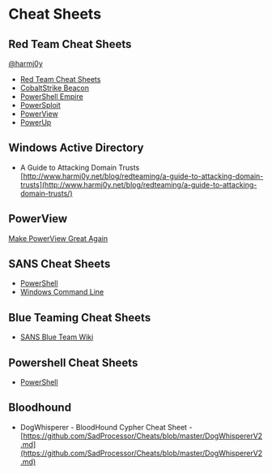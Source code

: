 # Cheat Sheets

## Red Team Cheat Sheets

[@harmj0y](https://twitter.com/harmj0y)

- [Red Team Cheat Sheets](https://github.com/HarmJ0y/CheatSheets)
- [CobaltStrike Beacon](https://github.com/HarmJ0y/CheatSheets/blob/master/Beacon.pdf)
- [PowerShell Empire](https://github.com/HarmJ0y/CheatSheets/blob/master/Empire.pdf)
- [PowerSploit](https://github.com/HarmJ0y/CheatSheets/blob/master/PowerSploit.pdf)
- [PowerView](https://github.com/HarmJ0y/CheatSheets/blob/master/PowerView.pdf)
- [PowerUp](https://github.com/HarmJ0y/CheatSheets/blob/master/PowerUp.pdf)

## Windows Active Directory

- A Guide to Attacking Domain Trusts [http://www.harmj0y.net/blog/redteaming/a-guide-to-attacking-domain-trusts](http://www.harmj0y.net/blog/redteaming/a-guide-to-attacking-domain-trusts/)

## PowerView

[Make PowerView Great Again](http://www.harmj0y.net/blog/powershell/make-powerview-great-again/)

## SANS Cheat Sheets

- [PowerShell](https://blogs.sans.org/pen-testing/files/2016/05/PowerShellCheatSheet_v41.pdf)
- [Windows Command Line](https://pen-testing.sans.org/retrieve/windows-command-line-sheet.pdf)

## Blue Teaming Cheat Sheets

- [SANS Blue Team Wiki](http://sans.blue)

## Powershell Cheat Sheets

 - [PowerShell](http://ramblingcookiemonster.github.io/images/Cheat-Sheets/powershell-basic-cheat-sheet2.pdf)

## Bloodhound

 - DogWhisperer - BloodHound Cypher Cheat Sheet -  [https://github.com/SadProcessor/Cheats/blob/master/DogWhispererV2.md](https://github.com/SadProcessor/Cheats/blob/master/DogWhispererV2.md)